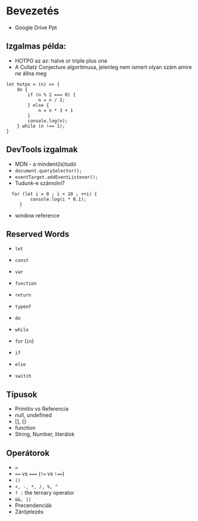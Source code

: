# Bevezetés

- Google Drive Ppt

## Izgalmas példa:

- HOTPO az az: halve or triple plus one
- A Collatz Conjecture algoritmusa, jelenleg nem ismert olyan szám amire ne állna meg

```
let hotpo = (n) => {
    do {
        if (n % 2 === 0) {
            n = n / 2;    
        } else {
            n = n * 3 + 1
        }
        console.log(n);
    } while (n !== 1);
}
```

## DevTools izgalmak

- MDN - a mindent(is)tudó
- `document.querySelector();`
- `eventTarget.addEventListener();`
- Tudunk-e számolni? 
```
  for (let i = 0 ; i < 10 ; ++i) {
         console.log(i * 0.1);
     }
```
- window reference

## Reserved Words

- `let`
- `const`
- `var`

- `function`
- `return`

- `typeof`

- `do`
- `while`
- `for` (`in`)

- `if`
- `else`
- `switch`

## Típusok

- Primitív vs Referencia
- null, undefined
- [], {}
- function
- String, Number, literálok

## Operátorok

- `=`
- `==` vs `===` (`!=` vs `!==`)
- `()`
- `+, -, *, /, %, ^` 
- `? :` the ternary operator
- `&&, ||`
- Precendenciák
- Zárójelezés

